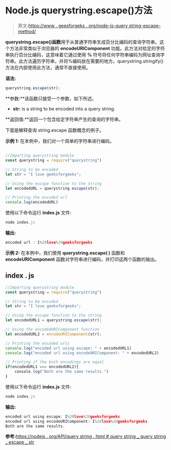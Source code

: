 # Node.js querystring.escape()方法

> 原文:[https://www . geesforgeks . org/node-js-query string-escape-method/](https://www.geeksforgeeks.org/node-js-querystring-escape-method/)

**querystring.escape()函数**用于从普通字符串生成百分比编码的查询字符串。这个方法非常类似于浏览器的 **encodeURIComponent** 功能。此方法对给定的字符串执行百分比编码，这意味着它通过使用 **%** 符号将任何字符串编码为网址查询字符串。此方法遍历字符串，并将%编码放在需要的地方。querystring.stringify()方法在内部使用此方法，通常不直接使用。

**语法:**

```js
querystring.escape(str);
```

**参数:**该函数只接受一个参数，如下所述。

*   **str:** is a string to be encoded into a query string.

**返回值:**返回一个包含给定字符串产生的查询的字符串。

下面是解释查询 string.escape 函数概念的例子。

**示例 1:** 在本例中，我们对一个简单的字符串进行编码。

## 

```js
//Importing querystring module
const querystring = require("querystring")

// String to be encoded
let str = "I love geeksforgeeks";

// Using the escape function to the string
let encodedURL = querystring.escape(str);

// Printing the encoded url
console.log(encodedURL)
```

使用以下命令运行 **index.js** 文件:

```js
node index.js
```

**输出:**

```js
encoded url : I%20love%20geeksforgeeks
```

**示例 2:** 在本例中，我们使用 **querystring.escape( )** 函数和 **encodeURIComponent** 函数对字符串进行编码，并打印这两个函数的输出。

## index . js

```js
//Importing querystring module
const querystring = require("querystring")

// String to be encoded
let str = "I love geeksforgeeks";

// Using the escape function to the string
let encodedURL1 = querystring.escape(str);

// Using the encodedURIComponent function
let encodedURL2 = encodeURIComponent(str);

// Printing the encoded urls
console.log("encoded url using escape: " + encodedURL1)
console.log("encoded url using encodeURIComponent: " + encodedURL2)

// Printing if the both encodings are equal
if(encodedURL1 === encodedURL2){
    console.log("Both are the same results.")
}
```

使用以下命令运行 **index.js** 文件:

```js
node index.js
```

**输出:**

```js
encoded url using escape: I%20love%20geeksforgeeks
encoded url using encodeURIComponent: I%20love%20geeksforgeeks
Both are the same results.
```

**参考:**[https://nodejs . org/API/query string . html # query string _ query string _ escape _ str](https://nodejs.org/api/querystring.html#querystring_querystring_escape_str)